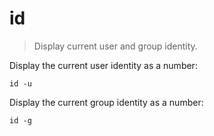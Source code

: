 id
==

> Display current user and group identity.

Display the current user identity as a number:

    id -u

Display the current group identity as a number:

    id -g
